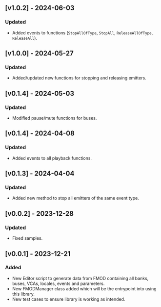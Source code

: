 ## [v1.0.2] - 2024-06-03

### Updated

- Added events to functions (```StopAllOfType```, ```StopAll```, ```ReleaseAllOfType```, ```ReleaseAll```).

## [v1.0.0] - 2024-05-27

### Updated

- Added/updated new functions for stopping and releasing emitters.

## [v0.1.4] - 2024-05-03

### Updated

- Modified pause/mute functions for buses.

## [v0.1.4] - 2024-04-08

### Updated

- Added events to all playback functions.

## [v0.1.3] - 2024-04-04

### Updated 

- Added new method to stop all emitters of the same event type.

## [v0.0.2] - 2023-12-28

### Updated

- Fixed samples.

## [v0.0.1] - 2023-12-21

### Added

- New Editor script to generate data from FMOD containing all banks, buses, VCAs, locales, events and parameters.
- New FMODManager class added which will be the entrypoint into using this library.
- New test cases to ensure library is working as intended.


